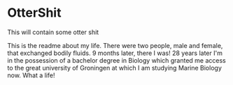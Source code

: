 # OtterShit
This will contain some otter shit

This is the readme about my life. 
There were two people, male and female, that exchanged bodily fluids. 
9 months later, there I was! 
28 years later I'm in the possession of a bachelor degree in Biology which granted me access to the great university of Groningen at which I am studying Marine Biology now. 
What a life!
